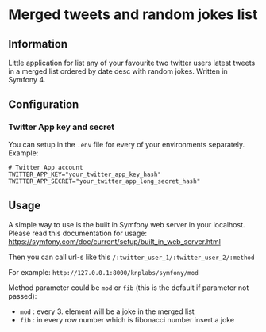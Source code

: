 # Merged tweets and random jokes list
## Information
Little application for list any of your favourite two twitter users latest tweets in a merged list ordered by date desc with random jokes.
Written in Symfony 4.

## Configuration
### Twitter App key and secret
You can setup in the ```.env``` file for every of your environments separately. Example:
``` 
# Twitter App account
TWITTER_APP_KEY="your_twitter_app_key_hash"
TWITTER_APP_SECRET="your_twitter_app_long_secret_hash"
```
## Usage
A simple way to use is the built in Symfony web server in your localhost. Please read this documentation for usage:
https://symfony.com/doc/current/setup/built_in_web_server.html

Then you can call url-s like this ``` /:twitter_user_1/:twitter_user_2/:method ```

For example: ``` http://127.0.0.1:8000/knplabs/symfony/mod ```

Method parameter could be ```mod``` or ```fib``` (this is the default if parameter not passed):
  * ```mod``` : every 3. element will be a joke in the merged list
  * ```fib``` : in every row number which is fibonacci number insert a joke